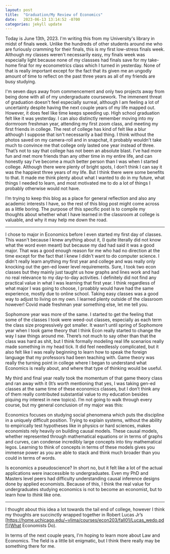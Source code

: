 ```yaml
---
layout: post
title:  "Graduation/My Review of Economics"
date:   2023-06-13 13:14:52 -0700
categories: jekyll update
---
```


Today is June 13th, 2023. I'm writing this from my University's library in midst of finals week. Unlike the hundreds of other students around me who are furiously cramming for their finals, this is my first low-stress finals week. Although my classes weren't necessarily easy, my finals week was especially light because none of my classses had finals save for my take-home final for my econometrics class which I turned in yesterday. None of that is really important except for the fact that its given me an ungodly amount of time to reflect on the past three years as all of my friends are busy studying.

I'm seven days away from commencement and only two projects away from being done with all of my undergraduate coursework. The immenent threat of graduation doesn't feel especially surreal, although I am feeling a lot of uncertainty despite having the next couple years of my life mapped out. However, it does feel like time keeps speeding up. High school graduation felt like it was yesterday. I can also distinctly remember moving into my dormroom freshman year, attending my first zoom class, and meeting my first friends in college. The rest of college has kind of felt like a blur although I suppose that isn't necessarily a bad thing. I think without the photos saved on my camera-roll and in snapchat, it probably wouldn't take much to convince me that college only lasted one year instead of three. That’s not to say that college has not been an absolute blast. I’ve had more fun and met more friends than any other time in my entire life, and can honestly say I’ve become a much better person than I was when I started college. Although there were plenty of bright spots, I don’t think I can say it was the happiest three years of my life. But I think there were some benefits to that. It made me think plenty about what I wanted to do in my future, what things I needed to learn, and most motivated me to do a lot of things I probably otherwise would not have. 

I’m trying to keep this blog as a place for general reflection and also any academic interests I have, so the rest of this blog post might come across as a little boring. The purpose of this specific post is to compile my thoughts about whether what I have learned  in the classroom at college is valuable, and why it may help me down the road. 

********************************************************

I chose to major in Economics before I even started my first day of classes. This wasn't because I knew anything about it, (I quite literally did not know what the word even meant) but because my dad had said it was a good major. That was a good enough reason for me who had no direction at the time except for the fact that I knew I didn't want to do computer science. I didn't really learn anything my first year and college and was really only knocking out the gen-ed lower level requirements. Sure, I took two econ classes but they mainly just taught us how graphs and lines work and had no real relevance to my day-to-day activities. I definitely did not find any practical value in what I was learning that first year. I think regardless of what major I was going to choose, I proabbly would have had the same experience, mostly due to online school. Taking easy classes was a good way to adjust to living on my own. I learned plenty outside of the classroom however! Covid made freshman year something else, let me tell you. 

Sophomore year was more of the same. I started to get the feeling that some of the classes I took were weed-out classes, especially as each term the class size progressively got smaller. It wasn’t until spring of Sophomore year when I took game theory that I think Econ really started to change the way I saw things around me. There’s not much to say other than that the class was hard as shit, but I think formally modeling real life scenarios really made something in my head tick. It did feel needlessly complicated, but it also felt like I was really beginning to learn how to speak the foreign language that my professors had been teaching with. Game theory was really the turning point in college where I began to understand what Economics is really about, and where that type of thinking would be useful. 

My third and final year really took the momentum of that game theory class and ran away with it (It’s worth mentioning that yes, I was taking gen-ed classes at the same time of these economics classes, but I don’t think any of them really contributed substantial value to my education besides piquing my interest in new topics). I’m not going to walk through every course, but my general conclusion of my major was this: 

Economics focuses on studying social phenomena which puts the discipline in a uniquely difficult position. Trying to explain systems, without the ability to empirically test hypotheses like in physics or hard sciences, makes economists rely heavily on building causal models. These causal models, whether represented through mathematical equations or in terms of graphs and curves, can condense incredibly large concepts into tiny mathematical legos. Learning to think of concepts in terms of these models gives you immense power as you are able to stack and think much broader than you could in terms of words.

Is economics a pseudoscience? In short no, but it felt like a lot of the actual applications were inaccessible to undergraduates. Even my PhD and Masters level peers had difficulty understanding causal inference designs done by applied economists. Because of this, I think the real value for undergraduates studying economics is not to become an economist, but to learn how to *think* like one.  

********************************************************

I thought about this idea a lot towards the tail end of college, however I think my thoughts are succinctly wrapped together in Robert Lucas Jr’s [https://home.uchicago.edu/~vlima/courses/econ203/fall01/Lucas_wedo.pdf](What Economists Do). 

In terms of the next couple years, I'm hoping to learn more about Law and Economics. The field is a little bit enigmatic, but I think there really may be something there for me. 

